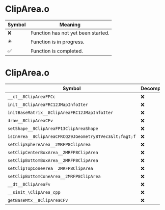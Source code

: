 # ClipArea.o
| Symbol | Meaning 
| ------------- | ------------- 
| :x: | Function has not yet been started. 
| :eight_pointed_black_star: | Function is in progress. 
| :white_check_mark: | Function is completed. 


# ClipArea.o
| Symbol | Decompiled? |
| ------------- | ------------- |
| `__ct__8ClipAreaFPCc` | :x: |
| `init__8ClipAreaFRC12JMapInfoIter` | :x: |
| `initBaseMatrix__8ClipAreaFRC12JMapInfoIter` | :x: |
| `draw__8ClipAreaCFv` | :x: |
| `setShape__8ClipAreaFP13ClipAreaShape` | :x: |
| `isInArea__8ClipAreaCFRCQ29JGeometry8TVec3&lt;f&gt;f` | :x: |
| `setClipSphereArea__2MRFP8ClipArea` | :x: |
| `setClipCenterBoxArea__2MRFP8ClipArea` | :x: |
| `setClipBottomBoxArea__2MRFP8ClipArea` | :x: |
| `setClipTopConeArea__2MRFP8ClipArea` | :x: |
| `setClipBottomConeArea__2MRFP8ClipArea` | :x: |
| `__dt__8ClipAreaFv` | :x: |
| `__sinit_\ClipArea_cpp` | :x: |
| `getBaseMtx__8ClipAreaCFv` | :x: |
